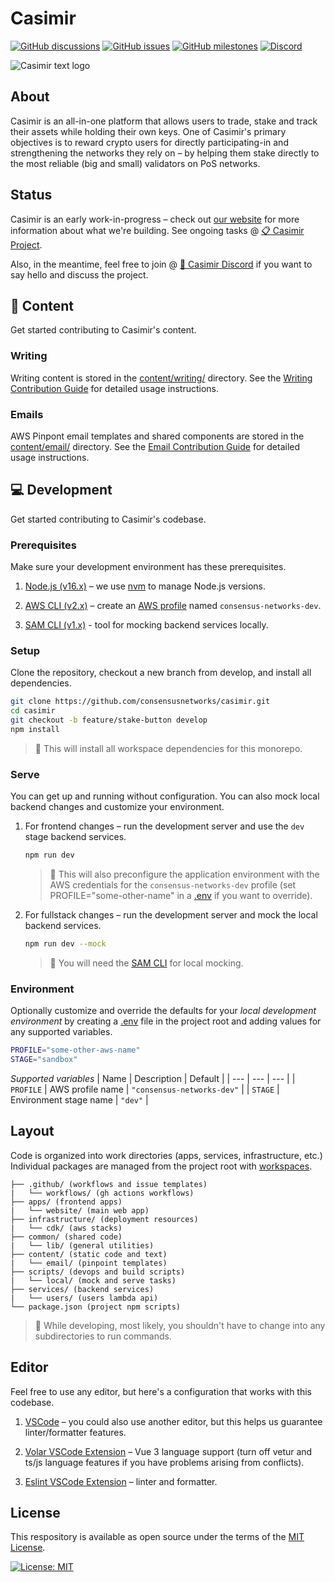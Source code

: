 # Casimir

[![GitHub discussions](https://consensusnetworks-shields.herokuapp.com/github/discussions/consensusnetworks/casimir)](https://github.com/consensusnetworks/casimir/discussions)
[![GitHub issues](https://consensusnetworks-shields.herokuapp.com/github/issues/consensusnetworks/casimir)](https://github.com/consensusnetworks/casimir/issues)
[![GitHub milestones](https://consensusnetworks-shields.herokuapp.com/github/milestones/all/consensusnetworks/casimir)](https://github.com/consensusnetworks/casimir/milestones)
[![Discord](https://consensusnetworks-shields.herokuapp.com/discord/976524855279226880?logo=discord)](https://discord.com/invite/Vy2b3gSZx8)

![Casimir text logo](https://user-images.githubusercontent.com/32200924/169926563-5a12f3c0-de02-417c-97b0-e4d7e2cc2024.svg)

## About

Casimir is an all-in-one platform that allows users to trade, stake and track their assets while holding their own keys. One of Casimir's primary objectives is to reward crypto users for directly participating-in and strengthening the networks they rely on – by helping them stake directly to the most reliable (big and small) validators on PoS networks.

## Status

Casimir is an early work-in-progress – check out [our website](https://casimir.co) for more information about what we're building. See ongoing tasks @ [📋 Casimir Project](https://github.com/orgs/consensusnetworks/projects/9/views/1).

Also, in the meantime, feel free to join @ [💬 Casimir Discord](https://discord.com/invite/Vy2b3gSZx8) if you want to say hello and discuss the project.

## 📝 Content

Get started contributing to Casimir's content.

### Writing

Writing content is stored in the [content/writing/](content/writing/) directory. See the [Writing Contribution Guide](content/writing/README.md) for detailed usage instructions.

### Emails

AWS Pinpont email templates and shared components are stored in the [content/email/](content/email/) directory. See the [Email Contribution Guide](content/email/README.md) for detailed usage instructions.

## 💻 Development

Get started contributing to Casimir's codebase.

### Prerequisites

Make sure your development environment has these prerequisites.

1. [Node.js (v16.x)](https://nodejs.org/en/download/) – we use [nvm](https://github.com/nvm-sh/nvm) to manage Node.js versions.

2. [AWS CLI (v2.x)](https://aws.amazon.com/cli/) – create an [AWS profile](https://docs.aws.amazon.com/cli/latest/userguide/cli-configure-profiles.html) named `consensus-networks-dev`.

3. [SAM CLI (v1.x)](https://docs.aws.amazon.com/serverless-application-model/latest/developerguide/serverless-sam-cli-install-mac.html) - tool for mocking backend services locally.

### Setup

Clone the repository, checkout a new branch from develop, and install all dependencies.

```zsh
git clone https://github.com/consensusnetworks/casimir.git
cd casimir
git checkout -b feature/stake-button develop
npm install
```

> 🚩 This will install all workspace dependencies for this monorepo.

### Serve

You can get up and running without configuration. You can also mock local backend changes and customize your environment.

1. For frontend changes – run the development server and use the `dev` stage backend services.

    ```zsh
    npm run dev
    ```

    > 🚩 This will also preconfigure the application environment with the AWS credentials for the `consensus-networks-dev` profile (set PROFILE="some-other-name" in a [.env](.env) if you want to override).

2. For fullstack changes – run the development server and mock the local backend services.

    ```zsh
    npm run dev --mock
    ```

    > 🚩 You will need the [SAM CLI](https://docs.aws.amazon.com/serverless-application-model/latest/developerguide/serverless-sam-cli-install-mac.html) for local mocking.

### Environment

Optionally customize and override the defaults for your *local development environment* by creating a [.env](.env) file in the project root and adding values for any supported variables.

```zsh
PROFILE="some-other-aws-name"
STAGE="sandbox"
```

*Supported variables*
| Name | Description | Default |
| --- | --- | --- |
| `PROFILE` | AWS profile name | `"consensus-networks-dev"` |
| `STAGE` | Environment stage name | `"dev"` |

## Layout

Code is organized into work directories (apps, services, infrastructure, etc.) Individual packages are managed from the project root with [workspaces](https://docs.npmjs.com/cli/v8/using-npm/workspaces). 

```tree
├── .github/ (workflows and issue templates)
|   └── workflows/ (gh actions workflows)
├── apps/ (frontend apps)
|   └── website/ (main web app)
├── infrastructure/ (deployment resources)
|   └── cdk/ (aws stacks)
├── common/ (shared code)
|   └── lib/ (general utilities)
├── content/ (static code and text)
|   └── email/ (pinpoint templates)
├── scripts/ (devops and build scripts)
|   └── local/ (mock and serve tasks)
├── services/ (backend services)
|   └── users/ (users lambda api)
└── package.json (project npm scripts)
```

> 🚩 While developing, most likely, you shouldn't have to change into any subdirectories to run commands.

## Editor

Feel free to use any editor, but here's a configuration that works with this codebase.

1. [VSCode](https://code.visualstudio.com/) – you could also use another editor, but this helps us guarantee linter/formatter features.

2. [Volar VSCode Extension](https://marketplace.visualstudio.com/items?itemName=Vue.volar) – Vue 3 language support (turn off vetur and ts/js language features if you have problems arising from conflicts).

3. [Eslint VSCode Extension](https://marketplace.visualstudio.com/items?itemName=dbaeumer.vscode-eslint) – linter and formatter.

## License

This respository is available as open source under the terms of the [MIT License](https://opensource.org/licenses/MIT).

[![License: MIT](https://img.shields.io/badge/License-MIT-green.svg)](LICENSE.md)

